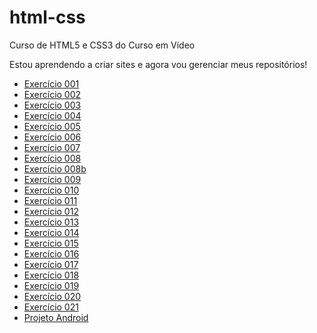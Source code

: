 # html-css
 Curso de HTML5 e CSS3 do Curso em Vídeo

 Estou aprendendo a criar sites e agora vou gerenciar meus repositórios!

   <ul>
        <li><a href="https://hsvasconcellos.github.io/html-css/exercicios/ex001/index.html">Exercício 001</a></li>
        <li><a href="https://hsvasconcellos.github.io/html-css/exercicios/ex002/index.html">Exercício 002</a></li>
        <li><a href="https://hsvasconcellos.github.io/html-css/exercicios/ex003/index.html">Exercício 003</a></li>
        <li><a href="https://hsvasconcellos.github.io/html-css/exercicios/ex004/index.html">Exercício 004</a></li>
        <li><a href="https://hsvasconcellos.github.io/html-css/exercicios/ex005/index.html">Exercício 005</a></li>
        <li><a href="https://hsvasconcellos.github.io/html-css/exercicios/ex006/index.html">Exercício 006</a></li>
        <li><a href="https://hsvasconcellos.github.io/html-css/exercicios/ex007/index.html">Exercício 007</a></li>
        <li><a href="https://hsvasconcellos.github.io/html-css/exercicios/ex008/index.html">Exercício 008</a></li>
        <li><a href="https://hsvasconcellos.github.io/html-css/exercicios/ex008b/index.html">Exercício 008b</a></li>
        <li><a href="https://hsvasconcellos.github.io/html-css/exercicios/ex009/index.html">Exercício 009</a></li>
        <li><a href="https://hsvasconcellos.github.io/html-css/exercicios/ex010/index.html">Exercício 010</a></li>
        <li><a href="https://hsvasconcellos.github.io/html-css/exercicios/ex011/index.html">Exercício 011</a></li>
        <li><a href="https://hsvasconcellos.github.io/html-css/exercicios/ex012/index.htmll">Exercício 012</a></li>
        <li><a href="https://hsvasconcellos.github.io/html-css/exercicios/ex013/index.html">Exercício 013</a></li>
        <li><a href="https://hsvasconcellos.github.io/html-css/exercicios/ex014/index.html">Exercício 014</a></li>
        <li><a href="https://hsvasconcellos.github.io/html-css/exercicios/ex015/index.html">Exercício 015</a></li>
        <li><a href="https://hsvasconcellos.github.io/html-css/exercicios/ex016/cor01.html">Exercício 016</a></li>
        <li><a href="https://hsvasconcellos.github.io/html-css/exercicios/ex017/fonte01.html">Exercício 017</a></li>
        <li><a href="https://hsvasconcellos.github.io/html-css/exercicios/ex018/fonte01.html">Exercício 018</a></li>
        <li><a href="https://hsvasconcellos.github.io/html-css/exercicios/ex019/seletor01.html">Exercício 019</a></li>
        <li><a href="https://hsvasconcellos.github.io/html-css/exercicios/ex020/hover.html">Exercício 020</a></li>
        <li><a href="https://hsvasconcellos.github.io/html-css/exercicios/ex021/caixa01.html">Exercício 021</a></li>
        <li><a href="https://hsvasconcellos.github.io/html-css/exercicios/resposta/android.html">Projeto Android</a></li>
    </ul>
